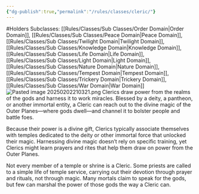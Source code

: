 ```yaml
---
{"dg-publish":true,"permalink":"/rules/classes/cleric/"}
---
```


#Holders
Subclasses: [[Rules/Classes/Sub Classes/Order Domain\|Order Domain]], [[Rules/Classes/Sub Classes/Peace Domain\|Peace Domain]], [[Rules/Classes/Sub Classes/Twilight Domain\|Twilight Domain]], [[Rules/Classes/Sub Classes/Knowledge Domain\|Knowledge Domain]], [[Rules/Classes/Sub Classes/Life Domain\|Life Domain]], [[Rules/Classes/Sub Classes/Light Domain\|Light Domain]], [[Rules/Classes/Sub Classes/Nature Domain\|Nature Domain]], [[Rules/Classes/Sub Classes/Tempest Domain\|Tempest Domain]], [[Rules/Classes/Sub Classes/Trickery Domain\|Trickery Domain]], [[Rules/Classes/Sub Classes/War Domain\|War Domain]]
![Pasted image 20250202210321.png](/img/user/Images/Pasted%20image%2020250202210321.png)
Clerics draw power from the realms of the gods and harness it to work miracles. Blessed by a deity, a pantheon, or another immortal entity, a Cleric can reach out to the divine magic of the Outer Planes—where gods dwell—and channel it to bolster people and battle foes.

Because their power is a divine gift, Clerics typically associate themselves with temples dedicated to the deity or other immortal force that unlocked their magic. Harnessing divine magic doesn’t rely on specific training, yet Clerics might learn prayers and rites that help them draw on power from the Outer Planes.

Not every member of a temple or shrine is a Cleric. Some priests are called to a simple life of temple service, carrying out their devotion through prayer and rituals, not through magic. Many mortals claim to speak for the gods, but few can marshal the power of those gods the way a Cleric can.